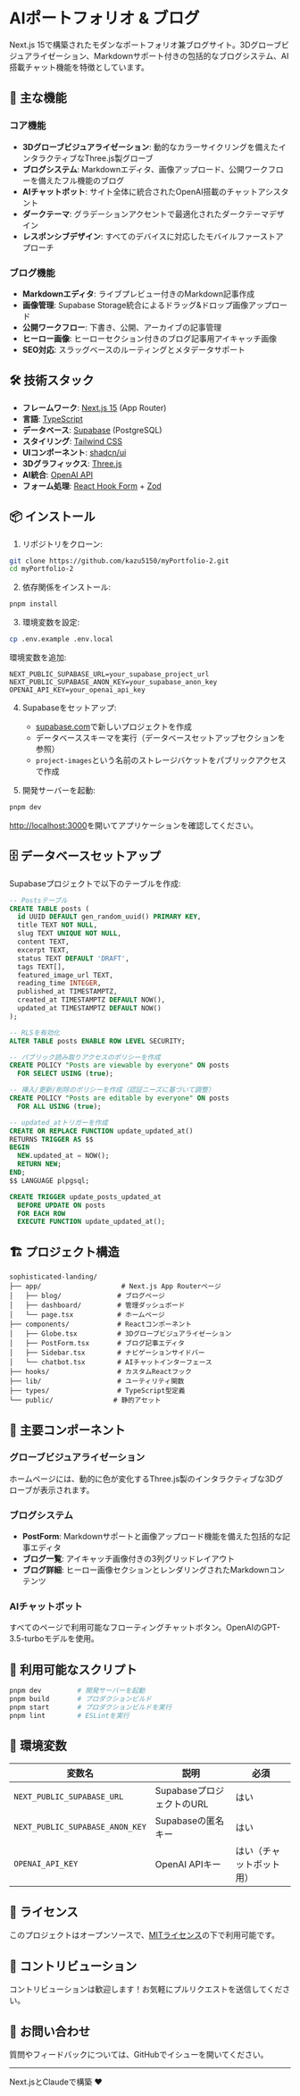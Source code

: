 # AIポートフォリオ & ブログ

Next.js 15で構築されたモダンなポートフォリオ兼ブログサイト。3Dグローブビジュアライゼーション、Markdownサポート付きの包括的なブログシステム、AI搭載チャット機能を特徴としています。

## 🚀 主な機能

### コア機能
- **3Dグローブビジュアライゼーション**: 動的なカラーサイクリングを備えたインタラクティブなThree.js製グローブ
- **ブログシステム**: Markdownエディタ、画像アップロード、公開ワークフローを備えたフル機能のブログ
- **AIチャットボット**: サイト全体に統合されたOpenAI搭載のチャットアシスタント
- **ダークテーマ**: グラデーションアクセントで最適化されたダークテーマデザイン
- **レスポンシブデザイン**: すべてのデバイスに対応したモバイルファーストアプローチ

### ブログ機能
- **Markdownエディタ**: ライブプレビュー付きのMarkdown記事作成
- **画像管理**: Supabase Storage統合によるドラッグ&ドロップ画像アップロード
- **公開ワークフロー**: 下書き、公開、アーカイブの記事管理
- **ヒーロー画像**: ヒーローセクション付きのブログ記事用アイキャッチ画像
- **SEO対応**: スラッグベースのルーティングとメタデータサポート

## 🛠 技術スタック

- **フレームワーク**: [Next.js 15](https://nextjs.org/) (App Router)
- **言語**: [TypeScript](https://www.typescriptlang.org/)
- **データベース**: [Supabase](https://supabase.com/) (PostgreSQL)
- **スタイリング**: [Tailwind CSS](https://tailwindcss.com/)
- **UIコンポーネント**: [shadcn/ui](https://ui.shadcn.com/)
- **3Dグラフィックス**: [Three.js](https://threejs.org/)
- **AI統合**: [OpenAI API](https://openai.com/)
- **フォーム処理**: [React Hook Form](https://react-hook-form.com/) + [Zod](https://zod.dev/)

## 📦 インストール

1. リポジトリをクローン:
```bash
git clone https://github.com/kazu5150/myPortfolio-2.git
cd myPortfolio-2
```

2. 依存関係をインストール:
```bash
pnpm install
```

3. 環境変数を設定:
```bash
cp .env.example .env.local
```

環境変数を追加:
```env
NEXT_PUBLIC_SUPABASE_URL=your_supabase_project_url
NEXT_PUBLIC_SUPABASE_ANON_KEY=your_supabase_anon_key
OPENAI_API_KEY=your_openai_api_key
```

4. Supabaseをセットアップ:
   - [supabase.com](https://supabase.com)で新しいプロジェクトを作成
   - データベーススキーマを実行（データベースセットアップセクションを参照）
   - `project-images`という名前のストレージバケットをパブリックアクセスで作成

5. 開発サーバーを起動:
```bash
pnpm dev
```

[http://localhost:3000](http://localhost:3000)を開いてアプリケーションを確認してください。

## 🗄 データベースセットアップ

Supabaseプロジェクトで以下のテーブルを作成:

```sql
-- Postsテーブル
CREATE TABLE posts (
  id UUID DEFAULT gen_random_uuid() PRIMARY KEY,
  title TEXT NOT NULL,
  slug TEXT UNIQUE NOT NULL,
  content TEXT,
  excerpt TEXT,
  status TEXT DEFAULT 'DRAFT',
  tags TEXT[],
  featured_image_url TEXT,
  reading_time INTEGER,
  published_at TIMESTAMPTZ,
  created_at TIMESTAMPTZ DEFAULT NOW(),
  updated_at TIMESTAMPTZ DEFAULT NOW()
);

-- RLSを有効化
ALTER TABLE posts ENABLE ROW LEVEL SECURITY;

-- パブリック読み取りアクセスのポリシーを作成
CREATE POLICY "Posts are viewable by everyone" ON posts
  FOR SELECT USING (true);

-- 挿入/更新/削除のポリシーを作成（認証ニーズに基づいて調整）
CREATE POLICY "Posts are editable by everyone" ON posts
  FOR ALL USING (true);

-- updated_atトリガーを作成
CREATE OR REPLACE FUNCTION update_updated_at()
RETURNS TRIGGER AS $$
BEGIN
  NEW.updated_at = NOW();
  RETURN NEW;
END;
$$ LANGUAGE plpgsql;

CREATE TRIGGER update_posts_updated_at
  BEFORE UPDATE ON posts
  FOR EACH ROW
  EXECUTE FUNCTION update_updated_at();
```

## 🏗 プロジェクト構造

```
sophisticated-landing/
├── app/                    # Next.js App Routerページ
│   ├── blog/              # ブログページ
│   ├── dashboard/         # 管理ダッシュボード
│   └── page.tsx           # ホームページ
├── components/            # Reactコンポーネント
│   ├── Globe.tsx          # 3Dグローブビジュアライゼーション
│   ├── PostForm.tsx       # ブログ記事エディタ
│   ├── Sidebar.tsx        # ナビゲーションサイドバー
│   └── chatbot.tsx        # AIチャットインターフェース
├── hooks/                 # カスタムReactフック
├── lib/                   # ユーティリティ関数
├── types/                 # TypeScript型定義
└── public/               # 静的アセット
```

## 🎨 主要コンポーネント

### グローブビジュアライゼーション
ホームページには、動的に色が変化するThree.js製のインタラクティブな3Dグローブが表示されます。

### ブログシステム
- **PostForm**: Markdownサポートと画像アップロード機能を備えた包括的な記事エディタ
- **ブログ一覧**: アイキャッチ画像付きの3列グリッドレイアウト
- **ブログ詳細**: ヒーロー画像セクションとレンダリングされたMarkdownコンテンツ

### AIチャットボット
すべてのページで利用可能なフローティングチャットボタン。OpenAIのGPT-3.5-turboモデルを使用。

## 📝 利用可能なスクリプト

```bash
pnpm dev         # 開発サーバーを起動
pnpm build       # プロダクションビルド
pnpm start       # プロダクションビルドを実行
pnpm lint        # ESLintを実行
```

## 🚧 環境変数

| 変数名 | 説明 | 必須 |
|--------|------|------|
| `NEXT_PUBLIC_SUPABASE_URL` | SupabaseプロジェクトのURL | はい |
| `NEXT_PUBLIC_SUPABASE_ANON_KEY` | Supabaseの匿名キー | はい |
| `OPENAI_API_KEY` | OpenAI APIキー | はい（チャットボット用） |

## 📄 ライセンス

このプロジェクトはオープンソースで、[MITライセンス](LICENSE)の下で利用可能です。

## 🤝 コントリビューション

コントリビューションは歓迎します！お気軽にプルリクエストを送信してください。

## 📧 お問い合わせ

質問やフィードバックについては、GitHubでイシューを開いてください。

---

Next.jsとClaudeで構築 ❤️